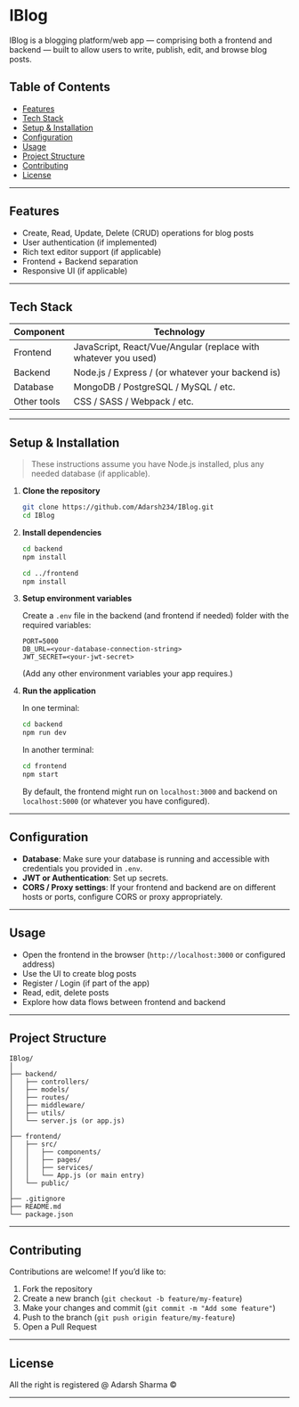 # IBlog

IBlog is a blogging platform/web app — comprising both a frontend and backend — built to allow users to write, publish, edit, and browse blog posts.  

## Table of Contents

- [Features](#features)  
- [Tech Stack](#tech-stack)  
- [Setup & Installation](#setup--installation)  
- [Configuration](#configuration)  
- [Usage](#usage)  
- [Project Structure](#project-structure)  
- [Contributing](#contributing)  
- [License](#license)  

---

## Features

- Create, Read, Update, Delete (CRUD) operations for blog posts  
- User authentication (if implemented)  
- Rich text editor support (if applicable)  
- Frontend + Backend separation  
- Responsive UI (if applicable)  

---

## Tech Stack

| Component | Technology |
|-----------|-------------|
| Frontend | JavaScript, React/Vue/Angular (replace with whatever you used) |
| Backend | Node.js / Express / (or whatever your backend is) |
| Database | MongoDB / PostgreSQL / MySQL / etc. |
| Other tools | CSS / SASS / Webpack / etc. |

---

## Setup & Installation

> These instructions assume you have Node.js installed, plus any needed database (if applicable).

1. **Clone the repository**

   ```bash
   git clone https://github.com/Adarsh234/IBlog.git
   cd IBlog
   ````

2. **Install dependencies**

   ```bash
   cd backend
   npm install
   ```

   ```bash
   cd ../frontend
   npm install
   ```

3. **Setup environment variables**

   Create a `.env` file in the backend (and frontend if needed) folder with the required variables:

   ```
   PORT=5000
   DB_URL=<your-database-connection-string>
   JWT_SECRET=<your-jwt-secret>
   ```

   (Add any other environment variables your app requires.)

4. **Run the application**

   In one terminal:

   ```bash
   cd backend
   npm run dev
   ```

   In another terminal:

   ```bash
   cd frontend
   npm start
   ```

   By default, the frontend might run on `localhost:3000` and backend on `localhost:5000` (or whatever you have configured).

---

## Configuration

* **Database**: Make sure your database is running and accessible with credentials you provided in `.env`.
* **JWT or Authentication**: Set up secrets.
* **CORS / Proxy settings**: If your frontend and backend are on different hosts or ports, configure CORS or proxy appropriately.

---

## Usage

* Open the frontend in the browser (`http://localhost:3000` or configured address)
* Use the UI to create blog posts
* Register / Login (if part of the app)
* Read, edit, delete posts
* Explore how data flows between frontend and backend

---

## Project Structure

```
IBlog/
│
├── backend/
│   ├── controllers/
│   ├── models/
│   ├── routes/
│   ├── middleware/
│   ├── utils/
│   └── server.js (or app.js)
│
├── frontend/
│   ├── src/
│   │   ├── components/
│   │   ├── pages/
│   │   ├── services/
│   │   └── App.js (or main entry)
│   └── public/
│
├── .gitignore
├── README.md
└── package.json
```

---

## Contributing

Contributions are welcome! If you’d like to:

1. Fork the repository
2. Create a new branch (`git checkout -b feature/my-feature`)
3. Make your changes and commit (`git commit -m "Add some feature"`)
4. Push to the branch (`git push origin feature/my-feature`)
5. Open a Pull Request

---

## License

All the right is registered @ Adarsh Sharma ©

---
